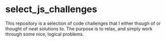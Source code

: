 # select_js_challenges
This repository is a selection of code challenges that I either though of or thought of neat solutions to. The purpose is to relax, and simply work through some nice, logical problems.